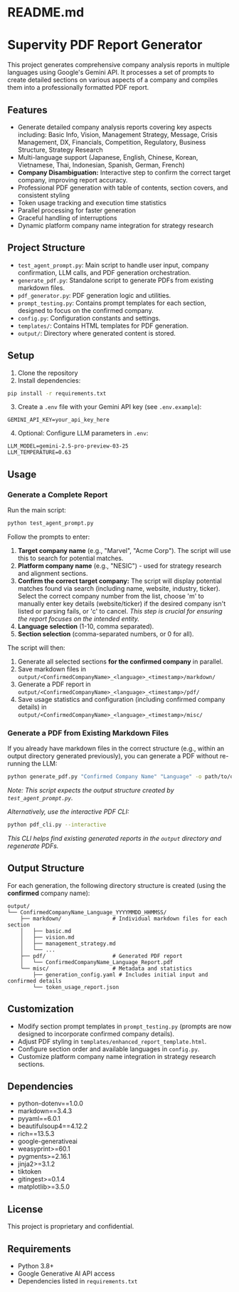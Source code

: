 # README.md
# Supervity PDF Report Generator

This project generates comprehensive company analysis reports in multiple languages using Google's Gemini API. It processes a set of prompts to create detailed sections on various aspects of a company and compiles them into a professionally formatted PDF report.

## Features

- Generate detailed company analysis reports covering key aspects including: Basic Info, Vision, Management Strategy, Message, Crisis Management, DX, Financials, Competition, Regulatory, Business Structure, Strategy Research
- Multi-language support (Japanese, English, Chinese, Korean, Vietnamese, Thai, Indonesian, Spanish, German, French)
- **Company Disambiguation:** Interactive step to confirm the correct target company, improving report accuracy.
- Professional PDF generation with table of contents, section covers, and consistent styling
- Token usage tracking and execution time statistics
- Parallel processing for faster generation
- Graceful handling of interruptions
- Dynamic platform company name integration for strategy research

## Project Structure

- `test_agent_prompt.py`: Main script to handle user input, company confirmation, LLM calls, and PDF generation orchestration.
- `generate_pdf.py`: Standalone script to generate PDFs from existing markdown files.
- `pdf_generator.py`: PDF generation logic and utilities.
- `prompt_testing.py`: Contains prompt templates for each section, designed to focus on the confirmed company.
- `config.py`: Configuration constants and settings.
- `templates/`: Contains HTML templates for PDF generation.
- `output/`: Directory where generated content is stored.

## Setup

1.  Clone the repository
2.  Install dependencies:

```bash
pip install -r requirements.txt
```

3.  Create a `.env` file with your Gemini API key (see `.env.example`):

```
GEMINI_API_KEY=your_api_key_here
```

4.  Optional: Configure LLM parameters in `.env`:

```
LLM_MODEL=gemini-2.5-pro-preview-03-25
LLM_TEMPERATURE=0.63
```

## Usage

### Generate a Complete Report

Run the main script:

```bash
python test_agent_prompt.py
```

Follow the prompts to enter:
1.  **Target company name** (e.g., "Marvel", "Acme Corp"). The script will use this to search for potential matches.
2.  **Platform company name** (e.g., "NESIC") - used for strategy research and alignment sections.
3.  **Confirm the correct target company:** The script will display potential matches found via search (including name, website, industry, ticker). Select the correct company number from the list, choose 'm' to manually enter key details (website/ticker) if the desired company isn't listed or parsing fails, or 'c' to cancel. *This step is crucial for ensuring the report focuses on the intended entity.*
4.  **Language selection** (1-10, comma separated).
5.  **Section selection** (comma-separated numbers, or 0 for all).

The script will then:
1.  Generate all selected sections **for the confirmed company** in parallel.
2.  Save markdown files in `output/<ConfirmedCompanyName>_<language>_<timestamp>/markdown/`
3.  Generate a PDF report in `output/<ConfirmedCompanyName>_<language>_<timestamp>/pdf/`
4.  Save usage statistics and configuration (including confirmed company details) in `output/<ConfirmedCompanyName>_<language>_<timestamp>/misc/`

### Generate a PDF from Existing Markdown Files

If you already have markdown files in the correct structure (e.g., within an output directory generated previously), you can generate a PDF without re-running the LLM:

```bash
python generate_pdf.py "Confirmed Company Name" "Language" -o path/to/output/directory_containing_markdown_and_pdf_subdirs
```
*Note: This script expects the output structure created by `test_agent_prompt.py`.*

*Alternatively, use the interactive PDF CLI:*
```bash
python pdf_cli.py --interactive
```
*This CLI helps find existing generated reports in the `output` directory and regenerate PDFs.*

## Output Structure

For each generation, the following directory structure is created (using the **confirmed** company name):

```
output/
└── ConfirmedCompanyName_Language_YYYYMMDD_HHMMSS/
    ├── markdown/                # Individual markdown files for each section
    │   ├── basic.md
    │   ├── vision.md
    │   ├── management_strategy.md
    │   └── ...
    ├── pdf/                     # Generated PDF report
    │   └── ConfirmedCompanyName_Language_Report.pdf
    └── misc/                    # Metadata and statistics
        ├── generation_config.yaml # Includes initial input and confirmed details
        └── token_usage_report.json
```

## Customization

- Modify section prompt templates in `prompt_testing.py` (prompts are now designed to incorporate confirmed company details).
- Adjust PDF styling in `templates/enhanced_report_template.html`.
- Configure section order and available languages in `config.py`.
- Customize platform company name integration in strategy research sections.

## Dependencies

- python-dotenv==1.0.0
- markdown==3.4.3
- pyyaml==6.0.1
- beautifulsoup4==4.12.2
- rich==13.5.3
- google-generativeai
- weasyprint>=60.1
- pygments>=2.16.1
- jinja2>=3.1.2
- tiktoken
- gitingest>=0.1.4
- matplotlib>=3.5.0

## License

This project is proprietary and confidential.

## Requirements

- Python 3.8+
- Google Generative AI API access
- Dependencies listed in `requirements.txt`